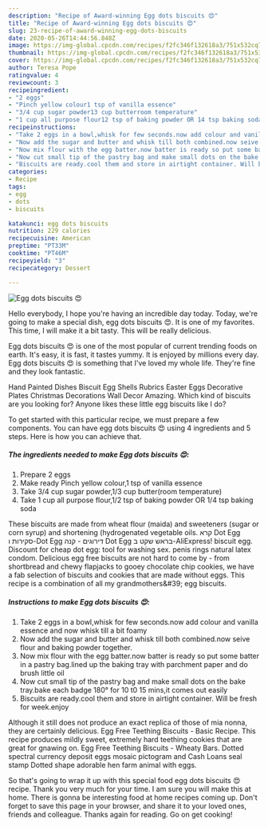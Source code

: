 ```yaml
---
description: "Recipe of Award-winning Egg dots biscuits 😍"
title: "Recipe of Award-winning Egg dots biscuits 😍"
slug: 23-recipe-of-award-winning-egg-dots-biscuits
date: 2020-05-26T14:44:56.848Z
image: https://img-global.cpcdn.com/recipes/f2fc346f132618a3/751x532cq70/egg-dots-biscuits-😍-recipe-main-photo.jpg
thumbnail: https://img-global.cpcdn.com/recipes/f2fc346f132618a3/751x532cq70/egg-dots-biscuits-😍-recipe-main-photo.jpg
cover: https://img-global.cpcdn.com/recipes/f2fc346f132618a3/751x532cq70/egg-dots-biscuits-😍-recipe-main-photo.jpg
author: Teresa Pope
ratingvalue: 4
reviewcount: 3
recipeingredient:
- "2 eggs"
- "Pinch yellow colour1 tsp of vanilla essence"
- "3/4 cup sugar powder13 cup butterroom temperature"
- "1 cup all purpose flour12 tsp of baking powder OR 14 tsp baking soda"
recipeinstructions:
- "Take 2 eggs in a bowl,whisk for few seconds.now add colour and vanilla essence and now whisk till a bit foamy"
- "Now add the sugar and butter and whisk till both combined.now seive flour and baking powder together."
- "Now mix flour with the egg batter.now batter is ready so put some batter in a pastry bag.lined up the baking tray with parchment paper and do brush little oil"
- "Now cut small tip of the pastry bag and make small dots on the bake tray.bake each badge 180° for 10 t0 15 mins,it comes out easily"
- "Biscuits are ready.cool them and store in airtight container. Will be fresh for week.enjoy"
categories:
- Recipe
tags:
- egg
- dots
- biscuits

katakunci: egg dots biscuits 
nutrition: 229 calories
recipecuisine: American
preptime: "PT33M"
cooktime: "PT46M"
recipeyield: "3"
recipecategory: Dessert

---
```



![Egg dots biscuits 😍](https://img-global.cpcdn.com/recipes/f2fc346f132618a3/751x532cq70/egg-dots-biscuits-😍-recipe-main-photo.jpg)

Hello everybody, I hope you're having an incredible day today. Today, we're going to make a special dish, egg dots biscuits 😍. It is one of my favorites. This time, I will make it a bit tasty. This will be really delicious.

Egg dots biscuits 😍 is one of the most popular of current trending foods on earth. It's easy, it is fast, it tastes yummy. It is enjoyed by millions every day. Egg dots biscuits 😍 is something that I've loved my whole life. They're fine and they look fantastic.

Hand Painted Dishes Biscuit Egg Shells Rubrics Easter Eggs Decorative Plates Christmas Decorations Wall Decor Amazing. Which kind of biscuits are you looking for? Anyone likes these little egg biscuits like I do?


To get started with this particular recipe, we must prepare a few components. You can have egg dots biscuits 😍 using 4 ingredients and 5 steps. Here is how you can achieve that.

<!--inarticleads1-->

##### The ingredients needed to make Egg dots biscuits 😍:

1. Prepare 2 eggs
1. Make ready Pinch yellow colour,1 tsp of vanilla essence
1. Take 3/4 cup sugar powder,1/3 cup butter(room temperature)
1. Take 1 cup all purpose flour,1/2 tsp of baking powder OR 1/4 tsp baking soda


These biscuits are made from wheat flour (maida) and sweeteners (sugar or corn syrup) and shortening (hydrogenated vegetable oils. קרא Dot Egg סקירות ו-Dot Egg דירוגים - קנה Dot Egg בראש שקט ב-AliExpress! biscuit egg. Discount for cheap dot egg: tool for washing sex. penis rings natural latex condom. Delicious egg free biscuits are not hard to come by - from shortbread and chewy flapjacks to gooey chocolate chip cookies, we have a fab selection of biscuits and cookies that are made without eggs. This recipe is a combination of all my grandmothers\&#39; egg biscuits. 

<!--inarticleads2-->

##### Instructions to make Egg dots biscuits 😍:

1. Take 2 eggs in a bowl,whisk for few seconds.now add colour and vanilla essence and now whisk till a bit foamy
1. Now add the sugar and butter and whisk till both combined.now seive flour and baking powder together.
1. Now mix flour with the egg batter.now batter is ready so put some batter in a pastry bag.lined up the baking tray with parchment paper and do brush little oil
1. Now cut small tip of the pastry bag and make small dots on the bake tray.bake each badge 180° for 10 t0 15 mins,it comes out easily
1. Biscuits are ready.cool them and store in airtight container. Will be fresh for week.enjoy


Although it still does not produce an exact replica of those of mia nonna, they are certainly delicious. Egg Free Teething Biscuits - Basic Recipe. This recipe produces mildly sweet, extremely hard teething cookies that are great for gnawing on. Egg Free Teething Biscuits - Wheaty Bars. Dotted spectral currency deposit eggs mosaic pictogram and Cash Loans seal stamp Dotted shape adorable hen farm animal with eggs. 

So that's going to wrap it up with this special food egg dots biscuits 😍 recipe. Thank you very much for your time. I am sure you will make this at home. There is gonna be interesting food at home recipes coming up. Don't forget to save this page in your browser, and share it to your loved ones, friends and colleague. Thanks again for reading. Go on get cooking!

